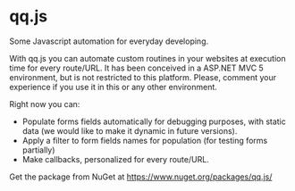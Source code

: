# qq.js
Some Javascript automation for everyday developing.

With qq.js you can automate custom routines in your websites at execution time for every route/URL. It has been conceived in a ASP.NET MVC 5 environment, but is not restricted to this platform. Please, comment your experience if you use it in this or any other environment.

Right now you can:
* Populate forms fields automatically for debugging purposes, with static data (we would like to make it dynamic in future versions).
* Apply a filter to form fields names for population (for testing forms partially)
* Make callbacks, personalized for every route/URL.

Get the package from NuGet at https://www.nuget.org/packages/qq.js/